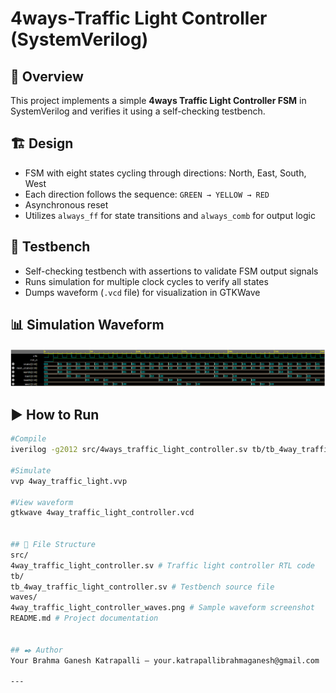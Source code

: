 # 4ways-Traffic Light Controller (SystemVerilog)

## 📌 Overview
This project implements a simple **4ways Traffic Light Controller FSM** in SystemVerilog and verifies it using a self-checking testbench.

## 🏗️ Design
- FSM with eight states cycling through directions: North, East, South, West
- Each direction follows the sequence: `GREEN → YELLOW → RED`
- Asynchronous reset
- Utilizes `always_ff` for state transitions and `always_comb` for output logic

## 🧪 Testbench
- Self-checking testbench with assertions to validate FSM output signals
- Runs simulation for multiple clock cycles to verify all states
- Dumps waveform (`.vcd` file) for visualization in GTKWave

## 📊 Simulation Waveform
![Traffic Light Waveform](waves/4way_traffic_light_controller_waves.png)

## ▶️ How to Run
```bash
#Compile
iverilog -g2012 src/4ways_traffic_light_controller.sv tb/tb_4way_traffic_light_controller.sv -o 4way_traffic_light.vvp

#Simulate
vvp 4way_traffic_light.vvp

#View waveform
gtkwave 4way_traffic_light_controller.vcd


## 📁 File Structure
src/
4way_traffic_light_controller.sv # Traffic light controller RTL code
tb/
tb_4way_traffic_light_controller.sv # Testbench source file
waves/
4way_traffic_light_controller_waves.png # Sample waveform screenshot
README.md # Project documentation


## ✒️ Author
Your Brahma Ganesh Katrapalli — your.katrapallibrahmaganesh@gmail.com

---